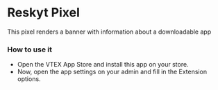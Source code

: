# Reskyt Pixel

This pixel renders a banner with information about a downloadable app

### How to use it

- Open the VTEX App Store and install this app on your store.
- Now, open the app settings on your admin and fill in the Extension options.
